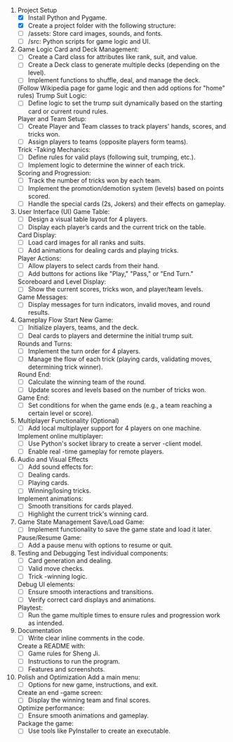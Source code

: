 1. Project Setup
    - [x] Install Python and Pygame.
    - [x] Create a project folder with the following structure:
    - [ ] /assets: Store card images, sounds, and fonts.
    - [ ] /src: Python scripts for game logic and UI.

2. Game Logic
    Card and Deck Management:
    - [ ] Create a Card class for attributes like rank, suit, and value.
    - [ ] Create a Deck class to generate multiple decks (depending on the level).
    - [ ] Implement functions to shuffle, deal, and manage the deck.

    (Follow Wikipedia page for game logic and then add options for "home" rules)
    Trump Suit Logic:
    - [ ] Define logic to set the trump suit dynamically based on the starting card or current round rules.
    
    Player and Team Setup:
    - [ ] Create Player and Team classes to track players' hands, scores, and tricks won.
    - [ ] Assign players to teams (opposite players form teams).

    Trick    -Taking Mechanics:
    - [ ] Define rules for valid plays (following suit, trumping, etc.).
    - [ ] Implement logic to determine the winner of each trick.

    Scoring and Progression:
    - [ ] Track the number of tricks won by each team.
    - [ ] Implement the promotion/demotion system (levels) based on points scored.
    - [ ] Handle the special cards (2s, Jokers) and their effects on gameplay.

3. User Interface (UI)
    Game Table:
    - [ ] Design a visual table layout for 4 players.
    - [ ] Display each player’s cards and the current trick on the table.

    Card Display:
    - [ ] Load card images for all ranks and suits.
    - [ ] Add animations for dealing cards and playing tricks.

    Player Actions:
    - [ ] Allow players to select cards from their hand.
    - [ ] Add buttons for actions like "Play," "Pass," or "End Turn."

    Scoreboard and Level Display:
    - [ ] Show the current scores, tricks won, and player/team levels.

    Game Messages:
    - [ ] Display messages for turn indicators, invalid moves, and round results.

4. Gameplay Flow
    Start New Game:
    - [ ] Initialize players, teams, and the deck.
    - [ ] Deal cards to players and determine the initial trump suit.

    Rounds and Turns:
    - [ ] Implement the turn order for 4 players.
    - [ ] Manage the flow of each trick (playing cards, validating moves, determining trick winner).

    Round End:
    - [ ] Calculate the winning team of the round.
    - [ ] Update scores and levels based on the number of tricks won.

    Game End:
    - [ ] Set conditions for when the game ends (e.g., a team reaching a certain level or score).

5. Multiplayer Functionality (Optional)
    - [ ] Add local multiplayer support for 4 players on one machine.

    Implement online multiplayer:
    - [ ] Use Python's socket library to create a server    -client model.
    - [ ] Enable real    -time gameplay for remote players.

6. Audio and Visual Effects
    - [ ] Add sound effects for:
    - [ ] Dealing cards.
    - [ ] Playing cards.
    - [ ] Winning/losing tricks.

    Implement animations:
    - [ ] Smooth transitions for cards played.
    - [ ] Highlight the current trick's winning card.

7. Game State Management
    Save/Load Game:
    - [ ] Implement functionality to save the game state and load it later.

    Pause/Resume Game:
    - [ ] Add a pause menu with options to resume or quit.

8. Testing and Debugging
    Test individual components:
    - [ ] Card generation and dealing.
    - [ ] Valid move checks.
    - [ ] Trick    -winning logic.

    Debug UI elements:
    - [ ] Ensure smooth interactions and transitions.
    - [ ] Verify correct card displays and animations.

    Playtest:
    - [ ] Run the game multiple times to ensure rules and progression work as intended.

9. Documentation
    - [ ] Write clear inline comments in the code.

    Create a README with:
    - [ ] Game rules for Sheng Ji.
    - [ ] Instructions to run the program.
    - [ ] Features and screenshots.

10. Polish and Optimization
    Add a main menu:
    - [ ] Options for new game, instructions, and exit.

    Create an end    -game screen:
    - [ ] Display the winning team and final scores.

    Optimize performance:
    - [ ] Ensure smooth animations and gameplay.

    Package the game:
    - [ ] Use tools like PyInstaller to create an executable.
